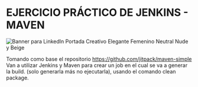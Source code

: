 # EJERCICIO PRÁCTICO DE JENKINS - MAVEN

![Banner para LinkedIn Portada Creativo Elegante Femenino Neutral Nude y Beige](https://user-images.githubusercontent.com/74875335/200129224-e542c422-5934-491a-a00c-9ef1c880961a.png)


Tomando como base el repositorio https://github.com/jitpack/maven-simple
Van a utilizar Jenkins y Maven para crear un job en el cual se va a generar la build. (solo generarla más no ejecutarla), usando el comando clean package.


